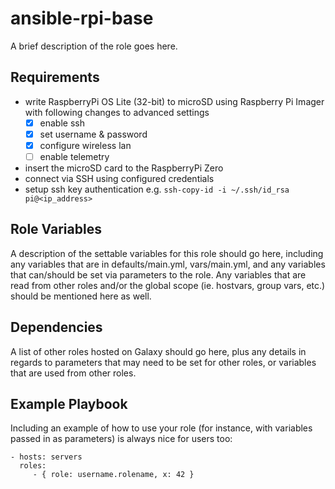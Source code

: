 # ansible-rpi-base

A brief description of the role goes here.

## Requirements

- write RaspberryPi OS Lite (32-bit) to microSD using Raspberry Pi Imager with following changes to advanced settings
    - [x] enable ssh
    - [x] set username & password
    - [x] configure wireless lan
    - [ ] enable telemetry
- insert the microSD card to the RaspberryPi Zero
- connect via SSH using configured credentials
- setup ssh key authentication e.g. `ssh-copy-id -i ~/.ssh/id_rsa pi@<ip_address>`

Role Variables
--------------

A description of the settable variables for this role should go here, including any variables that are in defaults/main.yml, vars/main.yml, and any variables that can/should be set via parameters to the role. Any variables that are read from other roles and/or the global scope (ie. hostvars, group vars, etc.) should be mentioned here as well.

Dependencies
------------

A list of other roles hosted on Galaxy should go here, plus any details in regards to parameters that may need to be set for other roles, or variables that are used from other roles.

Example Playbook
----------------

Including an example of how to use your role (for instance, with variables passed in as parameters) is always nice for users too:

    - hosts: servers
      roles:
         - { role: username.rolename, x: 42 }
